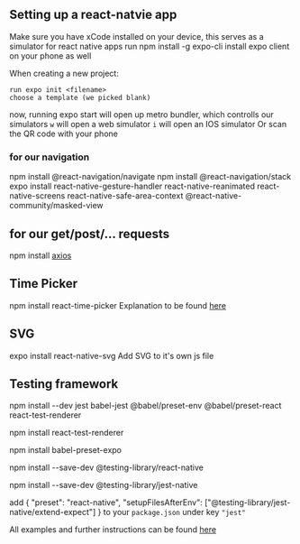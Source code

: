 ## Setting up a react-natvie app 

Make sure you have xCode installed on your device, this serves as a simulator for react native apps
run npm install -g expo-cli 
install expo client on your phone as well

When creating a new project:
``` 
run expo init <filename>
choose a template (we picked blank)
```

now, running expo start will open up metro bundler, which controlls our simulators
```w``` will open a web simulator
```i``` will open an IOS simulator
Or scan the QR code with your phone

### for our navigation

npm install @react-navigation/navigate
npm install @react-navigation/stack
expo install react-native-gesture-handler react-native-reanimated react-native-screens react-native-safe-area-context @react-native-community/masked-view

## for our get/post/... requests

npm install [axios](https://github.com/axios/axios)

## Time Picker

npm install react-time-picker
Explanation to be found [here](https://github.com/react-native-picker/picker#mode)

## SVG

expo install react-native-svg
Add SVG to it's own js file

## Testing framework

npm install --dev jest babel-jest @babel/preset-env @babel/preset-react react-test-renderer

npm install react-test-renderer

npm install babel-preset-expo

npm install --save-dev @testing-library/react-native

npm install --save-dev @testing-library/jest-native

add {
  "preset": "react-native",
  "setupFilesAfterEnv": ["@testing-library/jest-native/extend-expect"]
} to your ```package.json``` under key ```"jest"```

All examples and further instructions can be found [here](https://github.com/callstack/react-native-testing-library)


